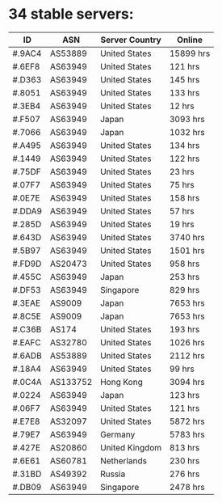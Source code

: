 # 34 stable servers:

| ID | ASN | Server Country | Online |
| ------ | ------ | ------ | ------ |
| #.9AC4 | AS53889 | United States | 15899 hrs |
| #.6EF8 | AS63949 | United States | 121 hrs |
| #.D363 | AS63949 | United States | 145 hrs |
| #.8051 | AS63949 | United States | 133 hrs |
| #.3EB4 | AS63949 | United States | 12 hrs |
| #.F507 | AS63949 | Japan | 3093 hrs |
| #.7066 | AS63949 | Japan | 1032 hrs |
| #.A495 | AS63949 | United States | 134 hrs |
| #.1449 | AS63949 | United States | 122 hrs |
| #.75DF | AS63949 | United States | 23 hrs |
| #.07F7 | AS63949 | United States | 75 hrs |
| #.0E7E | AS63949 | United States | 158 hrs |
| #.DDA9 | AS63949 | United States | 57 hrs |
| #.285D | AS63949 | United States | 19 hrs |
| #.643D | AS63949 | United States | 3740 hrs |
| #.5B97 | AS63949 | United States | 1501 hrs |
| #.FD9D | AS20473 | United States | 958 hrs |
| #.455C | AS63949 | Japan | 253 hrs |
| #.DF53 | AS63949 | Singapore | 829 hrs |
| #.3EAE | AS9009 | Japan | 7653 hrs |
| #.8C5E | AS9009 | Japan | 7653 hrs |
| #.C36B | AS174 | United States | 193 hrs |
| #.EAFC | AS32780 | United States | 1026 hrs |
| #.6ADB | AS53889 | United States | 2112 hrs |
| #.18A4 | AS63949 | United States | 99 hrs |
| #.0C4A | AS133752 | Hong Kong | 3094 hrs |
| #.0224 | AS63949 | Japan | 123 hrs |
| #.06F7 | AS63949 | United States | 121 hrs |
| #.E7E8 | AS32097 | United States | 5872 hrs |
| #.79E7 | AS63949 | Germany | 5783 hrs |
| #.427E | AS20860 | United Kingdom | 813 hrs |
| #.6E61 | AS60781 | Netherlands | 230 hrs |
| #.31BD | AS49392 | Russia | 276 hrs |
| #.DB09 | AS63949 | Singapore | 2478 hrs |


